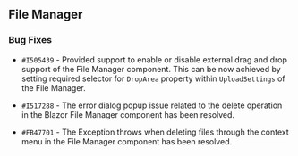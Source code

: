## File Manager

### Bug Fixes 

- `#I505439` - Provided support to enable or disable external drag and drop support of the File Manager component. This can be now achieved by setting required selector for `DropArea` property within `UploadSettings` of the File Manager.

- `#I517288` - The error dialog popup issue related to the delete operation in the Blazor File Manager component has been resolved.

- `#FB47701` - The Exception throws when deleting files through the context menu in the File Manager component has been resolved.
